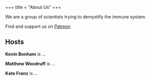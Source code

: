 +++
title = "About Us"
+++

We are a group of scientists trying to demystify the immune system.

Find and support us on [Patreon](https://patreon.com/audiommunity)

## Hosts

**Kevin Bonham** is ...

**Matthew Woodruff** is ...

**Kate Franz** is ...

